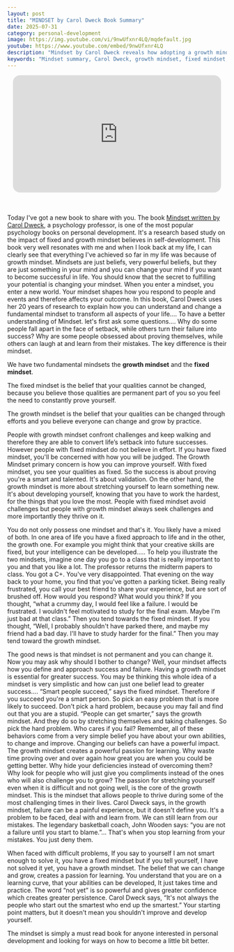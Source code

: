 ```yaml
---
layout: post
title: "MINDSET by Carol Dweck Book Summary"
date: 2025-07-31
category: personal-development
image: https://img.youtube.com/vi/9nwUfxnr4LQ/mqdefault.jpg
youtube: https://www.youtube.com/embed/9nwUfxnr4LQ
description: "Mindset by Carol Dweck reveals how adopting a growth mindset leads to personal success, resilience, and lifelong learning."
keywords: "Mindset summary, Carol Dweck, growth mindset, fixed mindset, personal development, psychology of success, learning and resilience, book summary"
---
```


<div style="display: flex; justify-content: center; margin-bottom: 20px;">
  <div style="aspect-ratio: 16 / 9; width: 95%; max-width: 700px; position: relative;">
    <iframe 
      src="https://www.youtube.com/embed/9nwUfxnr4LQ"
      title="YouTube video player"
      allowfullscreen
      frameborder="0"
      style="position: absolute; inset: 0; width: 100%; height: 100%; border-radius: 16px;">
    </iframe>
  </div>
</div>
  
<div style="height: 15px;"></div>

<!-- ..................................................................... -->

Today I've got a new book to share with you. The book [Mindset written by Carol Dweck](https://www.amazon.com/gp/product/0345472322), a psychology professor, is one of the most popular psychology books on personal development. It's a research based study on the impact of fixed and growth mindset believes in self-development. This book very well resonates with me and when I look back at my life, I can clearly see that everything I've achieved so far in my life was because of growth mindset. Mindsets are just beliefs, very powerful beliefs, but they are just something in your mind and you can change your mind if you want to become successful in life. You should know that the secret to fulfilling your potential is changing your mindset. When you enter a mindset, you enter a new world. Your mindset shapes how you respond to people and events and therefore affects your outcome. In this book, Carol Dweck uses her 20 years of research to explain how you can understand and change a fundamental mindset to transform all aspects of your life…. To have a better understanding of Mindset. let's first ask some questions…. Why do some people fall apart in the face of setback, while others turn their failure into success? Why are some people obsessed about proving themselves, while others can laugh at and learn from their mistakes. The key difference is their mindset.

 

We have two fundamental mindsets the **growth mindset** and the **fixed mindset**. 


The fixed mindset is the belief that your qualities cannot be changed, because you believe those qualities are permanent part of you so you feel the need to constantly prove yourself. 


The growth mindset is the belief that your qualities can be changed through efforts and you believe everyone can change and grow by practice. 


People with growth mindset confront challenges and keep walking and therefore they are able to convert life’s setback into future successes. However people with fixed mindset do not believe in effort. If you have fixed mindset, you'll be concerned with how you will be judged. The Growth Mindset primary concern is how you can improve yourself. With fixed mindset, you see your qualities as fixed. So the success is about proving you're a smart and talented. It's about validation. On the other hand, the growth mindset is more about stretching yourself to learn something new. It's about developing yourself, knowing that you have to work the hardest, for the things that you love the most. People with fixed mindset avoid challenges but people with growth mindset always seek challenges and more importantly they thrive on it.

 

You do not only possess one mindset and that's it. You likely have a mixed of both. In one area of life you have a fixed approach to life and in the other, the growth one. For example you might think that your creative skills are fixed, but your intelligence can be developed….. To help you illustrate the two mindsets, imagine one day you go to a class that is really important to you and that you like a lot. The professor returns the midterm papers to class. You got a C+. You've very disappointed. That evening on the way back to your home, you find that you've gotten a parking ticket. Being really frustrated, you call your best friend to share your experience, but are sort of brushed off. How would you respond? What would you think? If you thought, “what a crummy day, I would feel like a failure. I would be frustrated. I wouldn't feel motivated to study for the final exam. Maybe I'm just bad at that class.” Then you tend towards the fixed mindset. If you thought, “Well, I probably shouldn't have parked there, and maybe my friend had a bad day. I'll have to study harder for the final.” Then you may tend toward the growth mindset. 

 

The good news is that mindset is not permanent and you can change it. Now you may ask why should I bother to change? Well, your mindset affects how you define and approach success and failure. Having a growth mindset is essential for greater success. You may be thinking this whole idea of a mindset is very simplistic and how can just one belief lead to greater success…. “Smart people succeed,” says the fixed mindset. Therefore if you succeed you're a smart person. So pick an easy problem that is more likely to succeed. Don't pick a hard problem, because you may fail and find out that you are a stupid. “People can get smarter,” says the growth mindset. And they do so by stretching themselves and taking challenges. So pick the hard problem. Who cares if you fail? Remember, all of these behaviors come from a very simple belief you have about your own abilities, to change and improve. Changing our beliefs can have a powerful impact. The growth mindset creates a powerful passion for learning. Why waste time proving over and over again how great you are when you could be getting better. Why hide your deficiencies instead of overcoming them? Why look for people who will just give you compliments instead of the ones who will also challenge you to grow? The passion for stretching yourself even when it is difficult and not going well, is the core of the growth mindset. This is the mindset that allows people to thrive during some of the most challenging times in their lives. Carol Dweck says, in the growth mindset, failure can be a painful experience, but it doesn't define you. It's a problem to be faced, deal with and learn from. We can still learn from our mistakes. The legendary basketball coach, John Wooden says: “you are not a failure until you start to blame.”… That's when you stop learning from your mistakes. You just deny them. 

 

When faced with difficult problems, If you say to yourself I am not smart enough to solve it, you have a fixed mindset but if you tell yourself, I have not solved it yet, you have a growth mindset. The belief that we can change and grow, creates a passion for learning. You understand that you are on a learning curve, that your abilities can be developed, It just takes time and practice. The word “not yet” is so powerful and gives greater confidence which creates greater persistence. Carol Dweck says, “It's not always the people who start out the smartest who end up the smartest.” Your starting point matters, but it doesn't mean you shouldn't improve and develop yourself. 

 

The mindset is simply a must read book for anyone interested in personal development and looking for ways on how to become a little bit better. 



